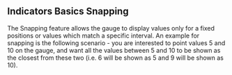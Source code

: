 ## Indicators Basics Snapping
The Snapping feature allows the gauge to display values only for a fixed positions or values which match a specific interval. An example for snapping is the following scenario - you are interested to point values 5 and 10 on the gauge, and want all the values between 5 and 10 to be shown as the closest from these two (i.e. 6 will be shown as 5 and 9 will be shown as 10). 

[//]: <keywords: radverticallineargauge, verticallinearscale, snaptype, snapinterval, marker>
